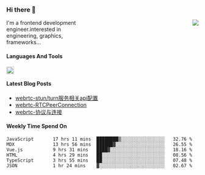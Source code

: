 <!--
**zhaohuanyuu/zhaohuanyuu** is a ✨ _special_ ✨ repository because its `README.md` (this file) appears on your GitHub profile.
-->

### Hi there 👋

<picture>
  <source media="(prefers-color-scheme: dark)" srcset="https://github-readme-stats.vercel.app/api?username=zhaohuanyuu&count_private=true&show_icons=true&theme=city_lights&hide_title=true">
  <img align="right" src="https://github-readme-stats.vercel.app/api?username=zhaohuanyuu&count_private=true&show_icons=true&hide_title=true">
</picture>

<p align="left" style="width:40%">I'm a frontend development engineer.interested in engineering, graphics, frameworks...</p>

#### Languages And Tools

<img align="left" height="20" src="https://skillicons.dev/icons?i=js,ts,nodejs,react,vue,gatsby,materialui,graphql,nestjs,electron,flutter" />

</br>

#### Latest Blog Posts
<!-- BLOG-POST-LIST:START -->
- [webrtc-stun/turn服务相关api配置](https://zhy.gatsbyjs.io/blog/webrtcServer)
- [webrtc-RTCPeerConnection](https://zhy.gatsbyjs.io/blog/webrtc-rtcp)
- [webrtc-协议与连接](https://zhy.gatsbyjs.io/blog/webrtc-protocal)
<!-- BLOG-POST-LIST:END -->

#### Weekly Time Spend On
<!--START_SECTION:waka-->

```text
JavaScript       17 hrs 11 mins  ████████▒░░░░░░░░░░░░░░░░   32.76 %
MDX              13 hrs 56 mins  ██████▓░░░░░░░░░░░░░░░░░░   26.55 %
Vue.js           9 hrs 31 mins   ████▓░░░░░░░░░░░░░░░░░░░░   18.16 %
HTML             4 hrs 29 mins   ██░░░░░░░░░░░░░░░░░░░░░░░   08.56 %
TypeScript       3 hrs 55 mins   ██░░░░░░░░░░░░░░░░░░░░░░░   07.48 %
JSON             1 hr 24 mins    ▓░░░░░░░░░░░░░░░░░░░░░░░░   02.67 %
```

<!--END_SECTION:waka-->
